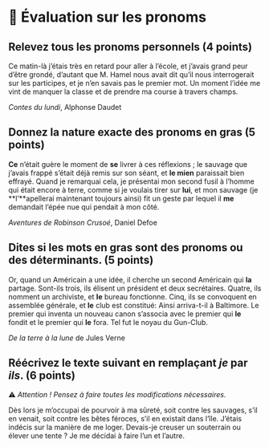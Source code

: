 # 🔴 Évaluation sur les pronoms

## Relevez tous les pronoms personnels (4 points)

Ce matin-là j’étais très en retard pour aller à l’école, et j’avais grand peur d’être grondé, d’autant que M. Hamel nous avait dit qu’il nous interrogerait sur les participes, et je n’en savais pas le premier mot. Un moment l’idée me vint de manquer la classe et de prendre ma course à travers champs.

*Contes du lundi*, Alphonse Daudet

## Donnez la nature exacte des pronoms en gras (5 points)

**Ce** n’était guère le moment de **se** livrer à ces réflexions ; le sauvage que j’avais frappé s’était déjà remis sur son séant, et **le mien** paraissait bien effrayé. Quand je remarquai cela, je présentai mon second fusil à l’homme qui était encore à terre, comme si je voulais tirer sur **lui**, et mon sauvage (je **l’**apellerai maintenant toujours ainsi) fit un geste par lequel il **me** demandait l’épée nue qui pendait à mon côté.

*Aventures de Robinson Crusoé*, Daniel Defoe

## Dites si les mots en gras sont des pronoms ou des déterminants. (5 points)

Or, quand un Américain a une idée, il cherche un second Américain qui **la** partage. Sont-ils trois, ils élisent un président et deux secrétaires. Quatre, ils nomment un archiviste, et **le** bureau fonctionne. Cinq, ils se convoquent en assemblée générale, et **le** club est constitué: Ainsi arriva-t-il à Baltimore. Le premier qui inventa un nouveau canon s’associa avec le premier qui **le** fondit et le premier qui **le** fora. Tel fut le noyau du Gun-Club.

*De la terre à la lune* de Jules Verne

## Réécrivez le texte suivant en remplaçant *je* par *ils*. (6 points)

⚠️ *Attention ! Pensez à faire toutes les modifications nécessaires.*

Dès lors je m’occupai de pourvoir à ma sûreté, soit contre les sauvages, s’il en venait, soit contre les bêtes féroces, s’il en existait dans l’île. J’étais indécis sur la manière de me loger. Devais-je creuser un souterrain ou élever une tente ? Je me décidai à faire l’un et l’autre.